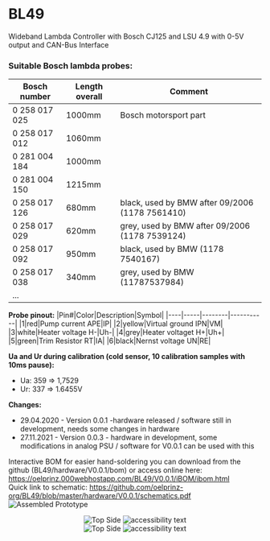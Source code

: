 # BL49
Wideband Lambda Controller with Bosch CJ125 and LSU 4.9 with 0-5V output and CAN-Bus Interface<br/>

### Suitable Bosch lambda probes: ###
|Bosch number  |Length overall|Comment|
|--------------|--------------|-------|
|0 258 017 025 |1000mm|Bosch motorsport part|
|0 258 017 012 |1060mm||
|0 281 004 184 |1000mm||
|0 281 004 150 |1215mm||
|0 258 017 126 |680mm|black, used by BMW after 09/2006 (1178 7561410)|
|0 258 017 029 |620mm|grey, used by BMW after 09/2006 (1178 7539124)|
|0 258 017 092 |950mm|black, used by BMW (1178 7540167)|
|0 258 017 038 |340mm|grey, used by BMW (11787537984)|
|...|||

**Probe pinout:**
|Pin#|Color|Description|Symbol|
|----|-----|--------|-----------|
|1|red|Pump current APE|IP|
|2|yellow|Virtual ground IPN|VM|
|3|white|Heater voltage H-|Uh-|
|4|grey|Heater voltaget H+|Uh+|
|5|green|Trim Resistor RT|IA|
|6|black|Nernst voltage UN|RE|

**Ua and Ur during calibration (cold sensor, 10 calibration samples with 10ms pause):**
- Ua: 359 => 1,7529
- Ur: 337 => 1.6455V

**Changes:**
- 29.04.2020 - Version 0.0.1 -hardware released / software still in development, needs some changes in hardware<br/>
- 27.11.2021 - Version 0.0.3 - hardware in development, some modifications in analog PSU / software for V0.0.1 can be used with this<br/>

Interactive BOM for easier hand-soldering you can download from the github (BL49/hardware/V0.0.1/bom)
or access online here: https://oelprinz.000webhostapp.com/BL49/V0.0.1/iBOM/ibom.html <br/>
Quick link to schematic: https://github.com/oelprinz-org/BL49/blob/master/hardware/V0.0.1/schematics.pdf <br/>
<img src="hardware/V0.0.1/V0.0.0_assembled.jpeg" title="Assembled Prototype">
<p align="center">
  <img src="hardware/V0.0.1/top.png" title="Top Side">
  <img src="hardware/V0.0.1/bottom.png" alt="accessibility text"><br/>
    <img src="hardware/V0.0.1/top_layer.png" title="Top Side">
  <img src="hardware/V0.0.1/bottom_layer.png" alt="accessibility text">
</p>
